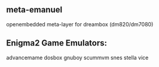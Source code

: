 meta-emanuel
------------
openembedded meta-layer for dreambox (dm820/dm7080)


Enigma2 Game Emulators:
-----------------------
advancemame  dosbox  gnuboy  scummvm  snes  stella  vice
